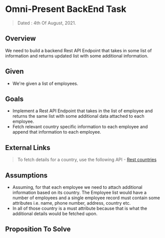 # Omni-Present BackEnd Task

> Dated : 4th Of August, 2021.

## Overview

We need to build a backend Rest API Endpoint that takes in some list of information and returns updated list with some additional information.

## Given

- We're given a list of employees.

## Goals

- Implement a Rest API Endpoint that takes in the list of employee and returns the same list with some additional data attached to each employee.
- Fetch relevant country specific information to each employee and append that information to each employee.

## External Links

> To fetch details for a country, use the following API - [Rest countries ](https://restcountries.eu/)

## Assumptions

- Assuming, for that each employee we need to attach additional information based on its country. The Employee list would have a number of employees and a single employee record must contain some attributes i.e. name, phone number, address, country etc.
- In all of those country is a must attribute because that is what the additional details would be fetched upon.

## Proposition To Solve
